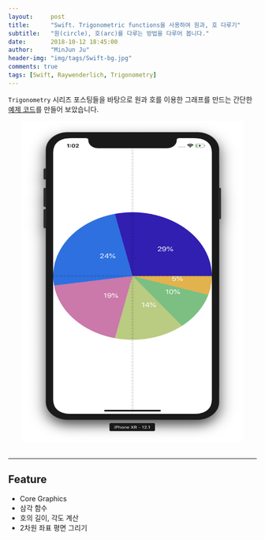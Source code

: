 ```yaml
---
layout:     post
title:      "Swift. Trigonometric functions을 사용하여 원과, 호 다루기"
subtitle:   "원(circle), 호(arc)를 다루는 방법을 다루어 봅니다."
date:       2018-10-12 18:45:00
author:     "MinJun Ju"
header-img: "img/tags/Swift-bg.jpg"
comments: true 
tags: [Swift, Raywenderlich, Trigonometry]
---
```


`Trigonometry` 시리즈 포스팅들을 바탕으로 원과 호를 이용한 그래프를 만드는 간단한 [예제 코드](https://github.com/devmjun/RingChartView)를 만들어 보았습니다. 

<center><img src="/img/posts/ringChart.png" width="450" height="650"></center> <br> 

---

## Feature 

- Core Graphics 
- 삼각 함수 
- 호의 길이, 각도 계산 
- 2차원 좌표 평면 그리기 





